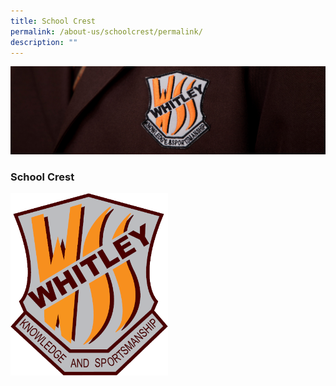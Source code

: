```yaml
---
title: School Crest
permalink: /about-us/schoolcrest/permalink/
description: ""
---
```

![](/images/about%20us.jpg)

### School Crest

<img src="/images/School_Logo.png" style="width:50%">

